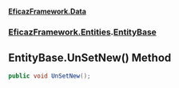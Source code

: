 #### [EficazFramework.Data](EficazFrameworkData.md 'EficazFramework Data')
### [EficazFramework.Entities](EficazFrameworkData.md#EficazFramework.Entities 'EficazFramework.Entities').[EntityBase](EficazFramework.Entities/EntityBase.md 'EficazFramework.Entities.EntityBase')

## EntityBase.UnSetNew() Method

```csharp
public void UnSetNew();
```